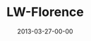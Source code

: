 ---
layout: message
category: message
series: "Last Wednesday"
title: "LW-Florence"
date: 2013-03-27-00-00
message_id: 779
audio: "http://s3.amazonaws.com/crossroads-media/messages/audio/032713_lw_florence.mp3"
audio-duration: "27:19"
description: "Florence"
video: "http://s3.amazonaws.com/crossroads-media/messages/video/032713_lw_florence.mp4"
video-duration: "27:23"
video-image: "http://s3.amazonaws.com/crossroads-media/images/032713_LW_Florence.jpg"
tag: 
 - terry-phillips
 - easter
 - holy-week
 - last-wednesday
explicit: false
---